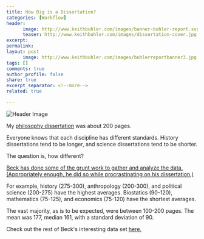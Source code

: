 ```yaml
---
title: How Big is a Dissertation? 
categories: [Workflow]
header:
      image: http://www.keithbuhler.com/images/banner-buhler-report.svg 
      teaser: http://www.keithbuhler.com/images/dissertation-cover.jpg
excerpt: 
permalink: 
layout: post
      image: http://www.keithbuhler.com/images/buhlerreportbanner3.jpg
tags: []
comments: true
author_profile: false
share: true
excerpt_separator: <!--more-->
related: true

---
```


![Header Image](http://www.keithbuhler.com/images/dissertation-cover.jpg)

My [philosophy dissertation](/phd) was about 200 pages. 

Everyone knows that each discipline has different standards. History dissertations tend to be longer, and science dissertations tend to be shorter. 

The question is, how different? 

[Beck has done some of the grunt work to gather and analyze the data. (Appropriately enough, he did so while procrastinating on his dissertation.)](https://beckmw.wordpress.com/2013/04/15/how-long-is-the-average-dissertation/) 

For example, history (275-300), anthropology (200-300), and political science (200-275) have the highest averages. Biostatics (90-120), mathematics (75-125), and economics (75-120) have the shortest averages. 

The vast majority, as is to be expected, were between 100-200 pages. The mean was 177, median 161, with a standard deviation of 90. 

Check out the rest of Beck's interesting data set [here.]((https://beckmw.wordpress.com/2013/04/15/how-long-is-the-average-dissertation/) )
